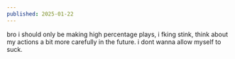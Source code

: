 ```yaml
---
published: 2025-01-22
---
```


bro i should only be making high percentage plays, i fking stink,  think about my actions a bit more carefully in the future. i dont wanna allow myself to suck.